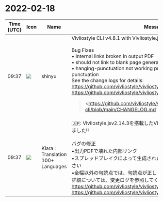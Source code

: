 # 2022-02-18

|Time (UTC)|Icon|Name|Message|
|---|---|---|---|
|09:37|![](https://avatars.slack-edge.com/2018-04-27/354445776386_e258f5ed5ba887b08668_72.jpg)|shinyu|Vivliostyle CLI v4.8.1 with Vivliostyle.js v2.14.3 Released!!<br><br>Bug Fixes<br>• internal links broken in output PDF<br>• should not link to blank page generated by a spread break<br>• hanging-punctuation not working properly with non-full-width punctuation<br>See the change logs for details:<br><https://github.com/vivliostyle/vivliostyle-cli/blob/main/CHANGELOG.md><br><https://github.com/vivliostyle/vivliostyle.js/blob/master/CHANGELOG.md><br><blockquote><https://github.com/vivliostyle/vivliostyle-cli/blob/main/CHANGELOG.md | CHANGELOG.md></blockquote><br><blockquote><https://github.com/vivliostyle/vivliostyle.js/blob/master/CHANGELOG.md | CHANGELOG.md></blockquote>|
|09:37|![](https://avatars.slack-edge.com/2021-08-02/2324149410423_2aa7423c4133ecb9f168_72.png)|Kiara : Translation 100+ Languages|🇯🇵: Vivliostyle.jsv2.14.3を搭載したVivliostyleCLIv4.8.1がリリースされました!!<br><br>バグの修正<br>•出力PDFで壊れた内部リンク<br>•スプレッドブレイクによって生成された空白ページにリンクしないでください<br>•全幅以外の句読点では、句読点が正しく機能しない<br>詳細については、変更ログを参照してください。<br><https://github.com/vivliostyle/vivliostyle-cli/blob/main/CHANGELOG.md><br><https://github.com/vivliostyle/vivliostyle.js/blob/master/CHANGELOG.md>|
